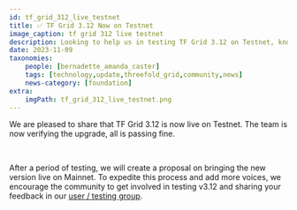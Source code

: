```yaml
---
id: tf_grid_312_live_testnet
title: ✅️ TF Grid 3.12 Now on Testnet
image_caption: tf grid 312 live testnet
description: Looking to help us in testing TF Grid 3.12 on Testnet, know more here. 
date: 2023-11-09
taxonomies:
    people: [bernadette_amanda_caster]
    tags: [technology,update,threefold_grid,community,news]
    news-category: [foundation]
extra:
    imgPath: tf_grid_312_live_testnet.png
---
```




We are pleased to share that TF Grid 3.12 is now live on Testnet. The team is now verifying the upgrade, all is passing fine.

<br/>

After a period of testing, we will create a proposal on bringing the new version live on Mainnet. To expedite this process and add more voices, we encourage the community to get involved in testing v3.12 and sharing your feedback in our [user / testing group](https://t.me/threefoldtesting). 